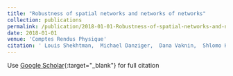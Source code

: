 ```yaml
---
title: "Robustness of spatial networks and networks of networks"
collection: publications
permalink: /publication/2018-01-01-Robustness-of-spatial-networks-and-networks-of-networks
date: 2018-01-01
venue: 'Comptes Rendus Physique'
citation: ' Louis Shekhtman,  Michael Danziger,  Dana Vaknin,  Shlomo Havlin, &quot;Robustness of spatial networks and networks of networks.&quot; Comptes Rendus Physique, 2018.'
---
```

Use [Google Scholar](https://scholar.google.com/scholar?q=Robustness+of+spatial+networks+and+networks+of+networks){:target="_blank"} for full citation